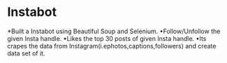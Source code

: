 # Instabot

*Built a Instabot using Beautiful Soup and Selenium.
•Follow/Unfollow the given Insta handle.
•Likes the top 30 posts of given Insta handle.
•Its crapes the data from Instagram(i.ephotos,captions,followers) and create data set of it.
